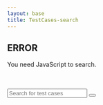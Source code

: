 ```yaml
---
layout: base
title: TestCases-search
---
```


<noscript><h2>ERROR</h2>You need JavaScript to search.</noscript>
<div>
 <br><br>
<form class="d-inline-flex form-inline" action="/pages/testCases/testcases-search" method="get">
    <!-- px-2 py-1 like in form-control-sm but overriden by vesper.css so put it back -->
    <input class="form-control form-control-sm px-2 py-1" id="tc-search-box" name="query"
        type="text" placeholder="Search for test cases" aria-label="Search" />
    <button type="submit"><i class="fa fa-search"></i></button>
</form>
</div>
<div id="tc-search-results"></div>

<script>
    window.store = {
    {% for page in site.pages %}
    {% if page.title.size > 0 and page.content.size > 0 and page.dir contains "/pages/testCases" and page.url != "/pages/testCases/testcases-search.html" %}
    "{{ page.url | slugify }}": {
        "url": "{{ page.url }}",
        "title": "{{ page.title | xml_escape }}",
        "content": {{ page.content | strip_html | jsonify }}
    },
    {% endif %}
    {% endfor %}
    };
</script>

<script src="https://cdnjs.cloudflare.com/ajax/libs/lunr.js/2.3.6/lunr.min.js" integrity="sha256-M/Awbb/BYh+Rh0aGjpQid26p1b2OBsrk2k9yAvQxPV0=" crossorigin="anonymous"></script>
<script src="/assets/js/testcases_search.js"></script>
